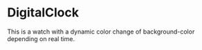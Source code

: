 # DigitalClock
This is a watch with a dynamic color change of background-color depending on real time.